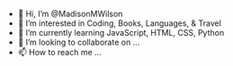 - 👋 Hi, I’m @MadisonMWilson
- 👀 I’m interested in Coding, Books, Languages, & Travel
- 🌱 I’m currently learning JavaScript, HTML, CSS, Python
- 💞️ I’m looking to collaborate on ...
- 📫 How to reach me ...

<!---
MadisonMWilson/MadisonMWilson is a ✨ special ✨ repository because its `README.md` (this file) appears on your GitHub profile.
You can click the Preview link to take a look at your changes.
--->
